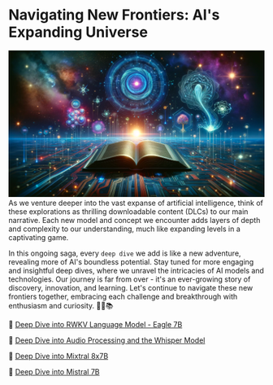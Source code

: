 # Navigating New Frontiers: AI's Expanding Universe
![deep-dive-thumb.png](images%2Fdeep-dive-thumb.png)
As we venture deeper into the vast expanse of artificial intelligence, think of these explorations as thrilling downloadable content (DLCs) to our main narrative. Each new model and concept we encounter adds layers of depth and complexity to our understanding, much like expanding levels in a captivating game. 

In this ongoing saga, every `deep dive` we add is like a new adventure, revealing more of AI's boundless potential. Stay tuned for more engaging and insightful deep dives, where we unravel the intricacies of AI models and technologies. Our journey is far from over - it's an ever-growing story of discovery, innovation, and learning. Let's continue to navigate these new frontiers together, embracing each challenge and breakthrough with enthusiasm and curiosity. 🚀🤖📚

🤿 [Deep Dive into RWKV Language Model - Eagle 7B](rwkv-eagle-7b%2FREADME.md)

🤿 [Deep Dive into Audio Processing and the Whisper Model](whisper%2FREADME.md)

🤿 [Deep Dive into Mixtral 8x7B](mixtral-8x7b%2FREADME.md)

🤿 [Deep Dive into Mistral 7B](mistral-7b%2FREADME.md)